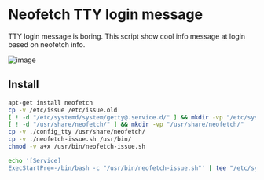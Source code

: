 # Neofetch TTY login message
TTY login message is boring. This script show cool info message at login based on neofetch info.

![image](https://user-images.githubusercontent.com/32820131/40976478-92efc988-68ce-11e8-98ec-f5313a773000.png)


## Install
```bash
apt-get install neofetch
cp -v /etc/issue /etc/issue.old
[ ! -d "/etc/systemd/system/getty@.service.d/" ] && mkdir -vp "/etc/systemd/system/getty@.service.d/"
[ ! -d "/usr/share/neofetch/" ] && mkdir -vp "/usr/share/neofetch/"
cp -v ./config_tty /usr/share/neofetch/
cp -v ./neofetch-issue.sh /usr/bin/
chmod -v a+x /usr/bin/neofetch-issue.sh

echo '[Service]
ExecStartPre=-/bin/bash -c "/usr/bin/neofetch-issue.sh"' | tee "/etc/systemd/system/getty@.service.d/override.conf"

```
